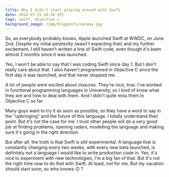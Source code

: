 ```yaml
---
title: Why I didn't start playing around with Swift
date: 2014-07-25 18:30 UTC
tags: swift, objective c
background_image: /img/blogposts/norway.jpg
---
```


So, as everybody probably knows, Apple launched Swift at WWDC, on June 2nd. Despite my initial perplexity (wasn't expecting that) and my further excitement, I still haven't written a line of Swift code, even though it's been almost 2 months since it was launched.

Yes, I won't be able to say that I was coding Swift since day 1. But I don't really care about that. I also haven't programmed in Objective C since the first day it was launched, and that never stopped me.

A lot of people were excited about closures. They're nice, true. I've worked in functional programming languages in University, so I kind of know what they are and how to deal with them. And I didn't quite miss them in Objective C so far. 

Many guys want to try it as soon as possible, so they have a word to say in the "upbringing" and the future of this language. I totally understand their point. But it's not the case for me: I trust other people will do a very good job at finding problems, opening radars, modelling the language and making sure it's going in the right direction. 

But after all, the truth is that Swift is still experimental. A language that is constantly changing every two weeks, with every new beta launched, is definitely not a language I would like to write production code in. Yes, it's nice to experiment with new technologies, I'm a big fan of that. But it's not the right time now to do that with Swift. At least, not for me. But my vacation should start soon, so who knows :D ?
